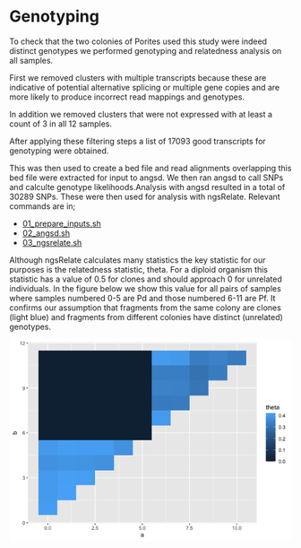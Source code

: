 Genotyping
================

To check that the two colonies of Porites used this study were indeed
distinct genotypes we performed genotyping and relatedness analysis on
all samples.

First we removed clusters with multiple transcripts because these are
indicative of potential alternative splicing or multiple gene copies and
are more likely to produce incorrect read mappings and genotypes.

In addition we removed clusters that were not expressed with at least a
count of 3 in all 12 samples.

After applying these filtering steps a list of 17093 good transcripts
for genotyping were obtained.

This was then used to create a bed file and read alignments overlapping
this bed file were extracted for input to angsd. We then ran angsd to
call SNPs and calculte genotype likelihoods.Analysis with angsd resulted
in a total of 30289 SNPs. These were then used for analysis with
ngsRelate. Relevant commands are in;

  - [01\_prepare\_inputs.sh](hpc/genotypes/01_prepare_inputs.sh)
  - [02\_angsd.sh](hpc/genotypes/02_angsd.sh)
  - [03\_ngsrelate.sh](hpc/genotypes/03_ngsrelate.sh)

Although ngsRelate calculates many statistics the key statistic for our
purposes is the relatedness statistic, theta. For a diploid organism
this statistic has a value of 0.5 for clones and should approach 0 for
unrelated individuals. In the figure below we show this value for all
pairs of samples where samples numbered 0-5 are Pd and those numbered
6-11 are Pf. It confirms our assumption that fragments from the same
colony are clones (light blue) and fragments from different colonies
have distinct (unrelated) genotypes.

![](09_genotyping_files/figure-gfm/unnamed-chunk-2-1.png)<!-- -->
